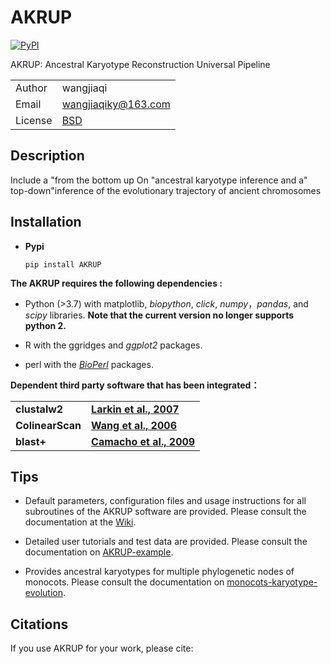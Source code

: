 # AKRUP

[![PyPI](https://img.shields.io/pypi/v/AKRUP)](https://pypi.org/project/AKRUP/)

AKRUP: Ancestral Karyotype Reconstruction Universal Pipeline

|         |                                                 |
| ------- | ----------------------------------------------- |
| Author  | wangjiaqi                                        |
| Email   | <wangjiaqiky@163.com>                           |
| License | [BSD](http://creativecommons.org/licenses/BSD/) |

## Description

Include a "from the bottom up On "ancestral karyotype inference  and a" top-down"inference of the evolutionary trajectory of ancient chromosomes



## Installation

+ **Pypi**

  ~~~
  pip install AKRUP
  ~~~



**The AKRUP requires the following dependencies :**

- Python (>3.7) with matplotlib, *biopython*, *click*,  *numpy*，*pandas*, and *scipy* libraries.
  **Note that the current version no longer supports python 2.**

- R with the ggridges and *ggplot2* packages.

- perl with the *[BioPerl](https://metacpan.org/pod/BioPerl)*  packages.

  

**Dependent third party software that has been integrated：**

|         |                                                 |
| ------- | ----------------------------------------------- |
|  **clustalw2**  | **[Larkin et al., 2007](https://academic.oup.com/bioinformatics/article/23/21/2947/371686)**  |
| **ColinearScan** | **[Wang et al., 2006](https://bmcbioinformatics.biomedcentral.com/articles/10.1186/1471-2105-7-447)** |
|    **blast+**    | **[Camacho et al., 2009](https://bmcbioinformatics.biomedcentral.com/articles/10.1186/1471-2105-10-421)** |



## Tips

+ Default parameters, configuration files and usage instructions for all subroutines of the AKRUP software are provided. Please consult the documentation at the [Wiki](https://github.com/Genome-structure-evolution-analysis/AKRUP/wiki).

+ Detailed user tutorials and test data are provided. Please consult the documentation on [AKRUP-example](https://github.com/Genome-structure-evolution-analysis/AKRUP-example).

+ Provides ancestral karyotypes for multiple phylogenetic nodes of monocots. Please consult the documentation on [monocots-karyotype-evolution](https://github.com/Genome-structure-evolution-analysis/monocots-karyotype-evolution).

  

## Citations

If you use AKRUP for  your work, please cite:

